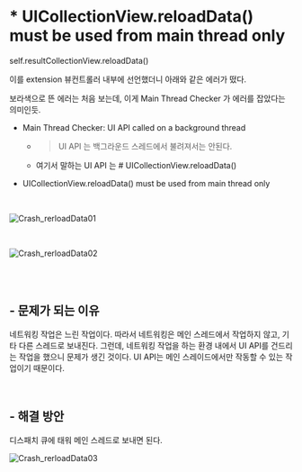# * UICollectionView.reloadData() must be used from main thread only

self.resultCollectionView.reloadData()

이를 extension 뷰컨트롤러 내부에 선언했더니 아래와 같은 에러가 떴다.

보라색으로 뜬 에러는 처음 보는데, 이게 Main Thread Checker 가 에러를 잡았다는 의미인듯.

* Main Thread Checker: UI API called on a background thread 
 
    - > UI API 는 백그라운드 스레드에서 불려져서는 안된다. 

    - 여기서 말하는 UI API 는 # UICollectionView.reloadData()

* UICollectionView.reloadData() must be used from main thread only

<br>


![Crash_rerloadData01](./Crash_rerloadData01.png)

<br>

![Crash_rerloadData02](./Crash_rerloadData02.png)

<br><br>

## - 문제가 되는 이유
네트워킹 작업은 느린 작업이다. 따라서 네트워킹은 메인 스레드에서 작업하지 않고, 기타 다른 스레드로 보내진다. 그런데, 네트워킹 작업을 하는 환경 내에서 UI API를 건드리는 작업을 했으니 문제가 생긴 것이다. UI API는 메인 스레이드에서만 작동할 수 있는 작업이기 때문이다.

<br>

## - 해결 방안
디스패치 큐에 태워 메인 스레드로 보내면 된다.

![Crash_rerloadData03](./Crash_rerloadData03.png)